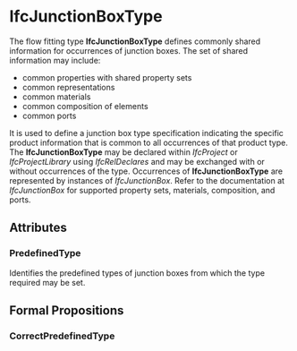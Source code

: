 # IfcJunctionBoxType

The flow fitting type **IfcJunctionBoxType** defines commonly shared information for occurrences of junction boxes. The set of shared information may include:

* common properties with shared property sets
* common representations
* common materials
* common composition of elements
* common ports
<!-- end of short definition -->

It is used to define a junction box type specification indicating the specific product information that is common to all occurrences of that product type. The **IfcJunctionBoxType** may be declared within _IfcProject_ or _IfcProjectLibrary_ using _IfcRelDeclares_ and may be exchanged with or without occurrences of the type. Occurrences of **IfcJunctionBoxType** are represented by instances of _IfcJunctionBox_. Refer to the documentation at _IfcJunctionBox_ for supported property sets, materials, composition, and ports.

## Attributes

### PredefinedType
Identifies the predefined types of junction boxes from which the type required may be set.

## Formal Propositions

### CorrectPredefinedType

